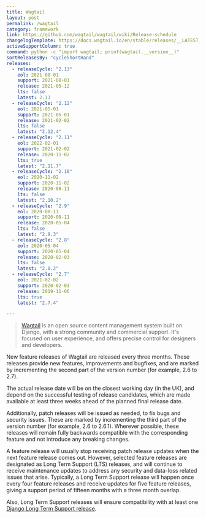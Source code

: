 ```yaml
---
title: Wagtail
layout: post
permalink: /wagtail
category: framework
link: https://github.com/wagtail/wagtail/wiki/Release-schedule
changelogTemplate: https://docs.wagtail.io/en/stable/releases/__LATEST__.html
activeSupportColumn: true
command: python -c "import wagtail; print(wagtail.__version__)"
sortReleasesBy: "cycleShortHand"
releases:
  - releaseCycle: "2.13"
    eol: 2021-08-01
    support: 2021-08-01
    release: 2021-05-12
    lts: false
    latest: 2.13
  - releaseCycle: "2.12"
    eol: 2021-05-01
    support: 2021-05-01
    release: 2021-02-02
    lts: false
    latest: "2.12.4"
  - releaseCycle: "2.11"
    eol: 2022-02-01
    support: 2021-02-02
    release: 2020-11-02
    lts: true
    latest: "2.11.7"
  - releaseCycle: "2.10"
    eol: 2020-11-02
    support: 2020-11-02
    release: 2020-08-11
    lts: false
    latest: "2.10.2"
  - releaseCycle: "2.9"
    eol: 2020-08-11
    support: 2020-08-11
    release: 2020-05-04
    lts: false
    latest: "2.9.3"
  - releaseCycle: "2.8"
    eol: 2020-05-04
    support: 2020-05-04
    release: 2020-02-03
    lts: false
    latest: "2.8.2"
  - releaseCycle: "2.7"
    eol: 2021-02-02
    support: 2020-02-03
    release: 2019-11-06
    lts: true
    latest: "2.7.4"

---
```

> [Wagtail](https://wagtail.io/) is an open source content management system built on Django, with a strong community and commercial support. It's focused on user experience, and offers precise control for designers and developers.

New feature releases of Wagtail are released every three months. These releases provide new features, improvements and bugfixes, and are marked by incrementing the second part of the version number (for example, 2.6 to 2.7).

The actual release date will be on the closest working day (in the UK), and depend on the successful testing of release candidates, which are made available at least three weeks ahead of the planned final release date.

Additionally, patch releases will be issued as needed, to fix bugs and security issues. These are marked by incrementing the third part of the version number (for example, 2.6 to 2.6.1). Wherever possible, these releases will remain fully backwards compatible with the corresponding feature and not introduce any breaking changes.

A feature release will usually stop receiving patch release updates when the next feature release comes out. However, selected feature releases are designated as Long Term Support (LTS) releases, and will continue to receive maintenance updates to address any security and data-loss related issues that arise. Typically, a Long Term Support release will happen once every four feature releases and receive updates for five feature releases, giving a support period of fifteen months with a three month overlap.

Also, Long Term Support releases will ensure compatibility with at least one [Django Long Term Support release](https://www.djangoproject.com/download/#supported-versions).
